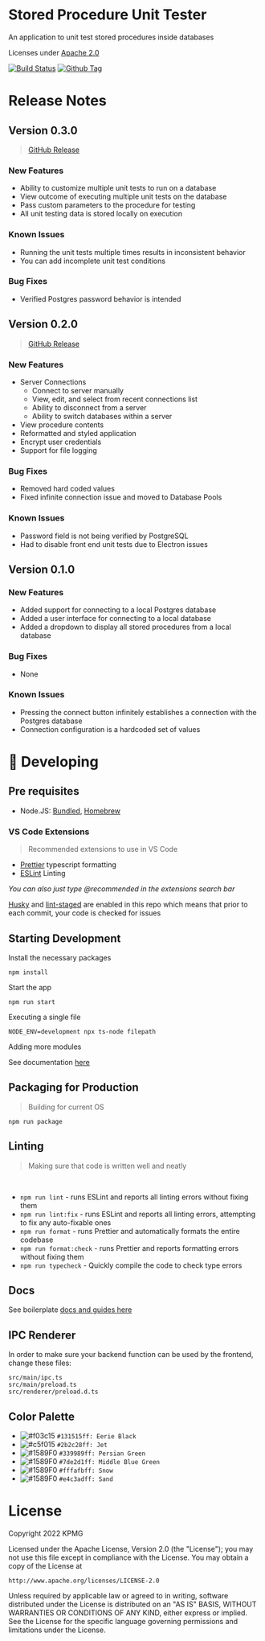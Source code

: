# Stored Procedure Unit Tester

An application to unit test stored procedures inside databases

Licenses under [Apache 2.0](https://www.apache.org/licenses/LICENSE-2.0)

[![Build Status][github-actions-status]][github-actions-url]
[![Github Tag][github-tag-image]][github-tag-url]

# Release Notes

## Version 0.3.0

> [GitHub Release](https://github.com/JID-2111/JID-2111/releases/tag/v0.3.0)

### New Features

- Ability to customize multiple unit tests to run on a database
- View outcome of executing multiple unit tests on the database
- Pass custom parameters to the procedure for testing
- All unit testing data is stored locally on execution

### Known Issues

- Running the unit tests multiple times results in inconsistent behavior
- You can add incomplete unit test conditions

### Bug Fixes

- Verified Postgres password behavior is intended

## Version 0.2.0

> [GitHub Release](https://github.com/JID-2111/JID-2111/releases/tag/v0.2.0)

### New Features

- Server Connections
  - Connect to server manually
  - View, edit, and select from recent connections list
  - Ability to disconnect from a server
  - Ability to switch databases within a server
- View procedure contents
- Reformatted and styled application
- Encrypt user credentials
- Support for file logging

### Bug Fixes

- Removed hard coded values
- Fixed infinite connection issue and moved to Database Pools

### Known Issues

- Password field is not being verified by PostgreSQL
- Had to disable front end unit tests due to Electron issues

## Version 0.1.0

### New Features

- Added support for connecting to a local Postgres database
- Added a user interface for connecting to a local database
- Added a dropdown to display all stored procedures from a local database

### Bug Fixes

- None

### Known Issues

- Pressing the connect button infinitely establishes a connection with the Postgres database
- Connection configuration is a hardcoded set of values

# 🚀 Developing

## Pre requisites

- Node.JS: [Bundled](https://nodejs.org/en/download/), [Homebrew](https://formulae.brew.sh/formula/node)

### VS Code Extensions

> Recommended extensions to use in VS Code

- [Prettier](https://marketplace.visualstudio.com/items?itemName=esbenp.prettier-vscode) typescript formatting
- [ESLint](https://marketplace.visualstudio.com/items?itemName=dbaeumer.vscode-eslint) Linting

_You can also just type @recommended in the extensions search bar_

[Husky](https://www.npmjs.com/package/husky) and [lint-staged](https://github.com/okonet/lint-staged) are enabled in this repo which means that prior to each commit, your code is checked for issues

## Starting Development

Install the necessary packages

```
npm install
```

Start the app

```
npm run start
```

Executing a single file

```
NODE_ENV=development npx ts-node filepath
```

Adding more modules

See documentation [here](https://electron-react-boilerplate.js.org/docs/adding-dependencies)

## Packaging for Production

> Building for current OS

```
npm run package
```

## Linting

> Making sure that code is written well and neatly

<br>

- `npm run lint` - runs ESLint and reports all linting errors without fixing them
- `npm run lint:fix` - runs ESLint and reports all linting errors, attempting to fix any auto-fixable ones
- `npm run format` - runs Prettier and automatically formats the entire codebase
- `npm run format:check` - runs Prettier and reports formatting errors without fixing them
- `npm run typecheck` - Quickly compile the code to check type errors

## Docs

See boilerplate [docs and guides here](https://electron-react-boilerplate.js.org/docs/installation)

## IPC Renderer

In order to make sure your backend function can be used by the frontend, change these files:

```
src/main/ipc.ts
src/main/preload.ts
src/renderer/preload.d.ts
```

## Color Palette

- ![#f03c15](https://via.placeholder.com/15/131515ff/131515ff.png) `#131515ff: Eerie Black`
- ![#c5f015](https://via.placeholder.com/15/2b2c28ff/2b2c28ff.png) `#2b2c28ff: Jet`
- ![#1589F0](https://via.placeholder.com/15/339989ff/339989ff.png) `#339989ff: Persian Green`
- ![#1589F0](https://via.placeholder.com/15/7de2d1ff/7de2d1ff.png) `#7de2d1ff: Middle Blue Green`
- ![#1589F0](https://via.placeholder.com/15/fffafbff/fffafbff.png) `#fffafbff: Snow`
- ![#1589F0](https://via.placeholder.com/15/e4c3ad/e4c3ad.png) `#e4c3adff: Sand`

[github-actions-status]: https://github.com/JID-2111/JID-2111/workflows/CI/badge.svg
[github-actions-url]: https://github.com/JID-2111/JID-2111/actions
[github-tag-image]: https://img.shields.io/github/v/tag/JID-2111/JID-2111.svg?label=version&sort=semver
[github-tag-url]: https://github.com/JID-2111/JID-2111/releases/latest

# License

Copyright 2022 KPMG

Licensed under the Apache License, Version 2.0 (the "License");
you may not use this file except in compliance with the License.
You may obtain a copy of the License at

    http://www.apache.org/licenses/LICENSE-2.0

Unless required by applicable law or agreed to in writing, software
distributed under the License is distributed on an "AS IS" BASIS,
WITHOUT WARRANTIES OR CONDITIONS OF ANY KIND, either express or implied.
See the License for the specific language governing permissions and
limitations under the License.
